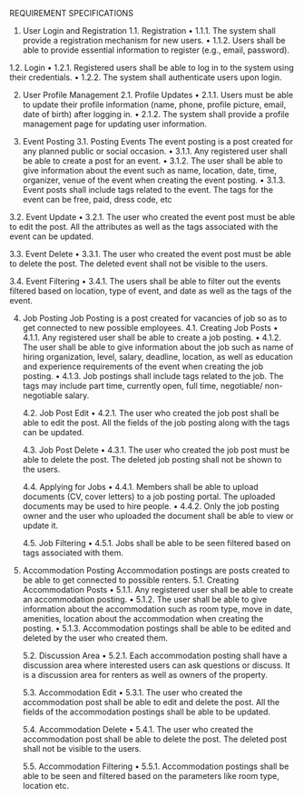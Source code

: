 REQUIREMENT SPECIFICATIONS

1. User Login and Registration
   1.1. Registration
   • 1.1.1. The system shall provide a registration mechanism for new users.
   • 1.1.2. Users shall be able to provide essential information to register (e.g., email, password).

1.2. Login
• 1.2.1. Registered users shall be able to log in to the system using their credentials.
• 1.2.2. The system shall authenticate users upon login.

2. User Profile Management
   2.1. Profile Updates
   • 2.1.1. Users must be able to update their profile information (name, phone, profile picture, email, date of birth) after logging in.
   • 2.1.2. The system shall provide a profile management page for updating user information.

3. Event Posting
   3.1. Posting Events
   The event posting is a post created for any planned public or social occasion.
   • 3.1.1. Any registered user shall be able to create a post for an event.
   • 3.1.2. The user shall be able to give information about the event such as name, location, date, time, organizer, venue of the event when creating the event posting.
   • 3.1.3. Event posts shall include tags related to the event. The tags for the event can be free, paid, dress code, etc

3.2. Event Update
• 3.2.1. The user who created the event post must be able to edit the post. All the attributes as well as the tags associated with the event can be updated.

3.3. Event Delete
• 3.3.1. The user who created the event post must be able to delete the post. The deleted event shall not be visible to the users.

3.4. Event Filtering
• 3.4.1. The users shall be able to filter out the events filtered based on location, type of event, and date as well as the tags of the event.

4. Job Posting
   Job Posting is a post created for vacancies of job so as to get connected to new possible employees.
   4.1. Creating Job Posts
   •	4.1.1. Any registered user shall be able to create a job posting.
   •	4.1.2. The user shall be able to give information about the job such as name of hiring organization, level, salary, deadline, location, as well as education                and experience requirements of the event when creating the job posting.
   •	4.1.3. Job postings shall include tags related to the job. The tags may include part time, currently open, full time, negotiable/ non-negotiable salary.

   4.2. Job Post Edit
   •	4.2.1. The user who created the job post shall be able to edit the post. All the fields of the job posting along with the tags can be updated.

   4.3. Job Post Delete
   •	4.3.1. The user who created the job post must be able to delete the post. The deleted job posting shall not be shown to the users.

   4.4. Applying for Jobs
   •	4.4.1. Members shall be able to upload documents (CV, cover letters) to a job posting portal. The uploaded documents may be used to hire people.
   •	4.4.2. Only the job posting owner and the user who uploaded the document shall be able to view or update it.

   4.5. Job Filtering
   •	4.5.1. Jobs shall be able to be seen filtered based on tags associated with them.

5. Accommodation Posting
   Accommodation postings are posts created to be able to get connected to possible renters.
   5.1. Creating Accommodation Posts
   •	5.1.1. Any registered user shall be able to create an accommodation posting.
   •	5.1.2. The user shall be able to give information about the accommodation such as room type, move in date, amenities, location about the accommodation when                creating the posting.
   •	5.1.3. Accommodation postings shall be able to be edited and deleted by the user who created them.

   5.2. Discussion Area
   •	5.2.1. Each accommodation posting shall have a discussion area where interested users can ask questions or discuss. It is a discussion area for renters as                 well as owners of the property.

   5.3. Accommodation Edit
   •	5.3.1. The user who created the accommodation post shall be able to edit and delete the post. All the fields of the accommodation postings shall be able to                be updated.

   5.4. Accommodation Delete
   •	5.4.1. The user who created the accommodation post shall be able to delete the post. The deleted post shall not be visible to the users.

   5.5. Accommodation Filtering
   •	5.5.1. Accommodation postings shall be able to be seen and filtered based on the parameters like room type, location etc.

